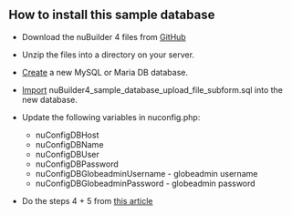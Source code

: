 ## How to install this sample database

* Download the nuBuilder 4 files from [GitHub](https://github.com/steven-copley/nubuilder4/archive/master.zip)
* Unzip the files into a directory on your server.
* [Create](https://www.wikihow.com/Create-a-Database-in-phpMyAdmin) a new MySQL or Maria DB database. 
* [Import](https://www.inmotionhosting.com/support/website/phpmyadmin/import-database-using-phpmyadmin/) nuBuilder4_sample_database_upload_file_subform.sql into the new database.
* Update the following variables in nuconfig.php:

  + nuConfigDBHost <br />
  + nuConfigDBName <br />
  + nuConfigDBUser <br />
  + nuConfigDBPassword <br />
  + nuConfigDBGlobeadminUsername - globeadmin username <br />
  + nuConfigDBGlobeadminPassword - globeadmin password <br />
  
* Do the steps 4 + 5 from [this article](../README.md)

